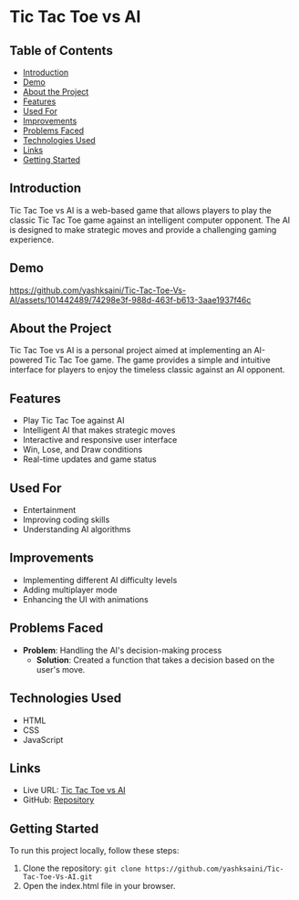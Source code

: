 # Tic Tac Toe vs AI

## Table of Contents
- [Introduction](#introduction)
- [Demo](#demo)
- [About the Project](#about-the-project)
- [Features](#features)
- [Used For](#used-for)
- [Improvements](#improvements)
- [Problems Faced](#problems-faced)
- [Technologies Used](#technologies-used)
- [Links](#links)
- [Getting Started](#getting-started)

## Introduction
Tic Tac Toe vs AI is a web-based game that allows players to play the classic Tic Tac Toe game against an intelligent computer opponent. The AI is designed to make strategic moves and provide a challenging gaming experience.

## Demo



https://github.com/yashksaini/Tic-Tac-Toe-Vs-AI/assets/101442489/74298e3f-988d-463f-b613-3aae1937f46c


## About the Project
Tic Tac Toe vs AI is a personal project aimed at implementing an AI-powered Tic Tac Toe game. The game provides a simple and intuitive interface for players to enjoy the timeless classic against an AI opponent.

## Features
- Play Tic Tac Toe against AI
- Intelligent AI that makes strategic moves
- Interactive and responsive user interface
- Win, Lose, and Draw conditions
- Real-time updates and game status

## Used For
- Entertainment
- Improving coding skills
- Understanding AI algorithms

## Improvements
- Implementing different AI difficulty levels
- Adding multiplayer mode
- Enhancing the UI with animations

## Problems Faced
- **Problem**: Handling the AI's decision-making process
  - **Solution**: Created a function that takes a decision based on the user's move.

## Technologies Used
- HTML
- CSS
- JavaScript

## Links
- Live URL: [Tic Tac Toe vs AI](https://tictactoe-vs-ai.netlify.app/)
- GitHub: [Repository](https://github.com/yashksaini/Tic-Tac-Toe-Vs-AI)

## Getting Started
To run this project locally, follow these steps:
1. Clone the repository: `git clone https://github.com/yashksaini/Tic-Tac-Toe-Vs-AI.git`
2. Open the index.html file in your browser.
